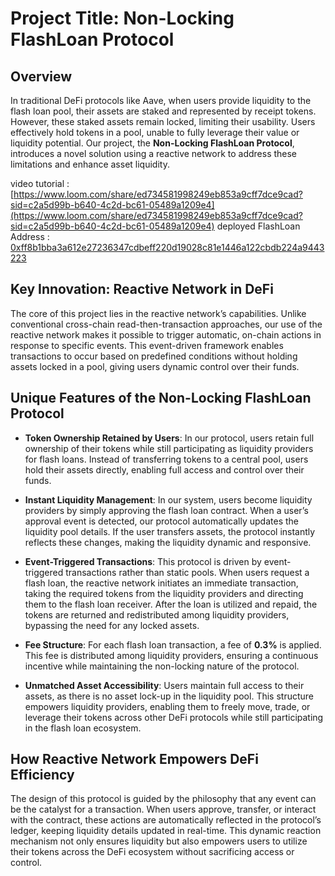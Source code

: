 # Project Title: Non-Locking FlashLoan Protocol

## Overview

In traditional DeFi protocols like Aave, when users provide liquidity to the flash loan pool, their assets are staked and represented by receipt tokens. However, these staked assets remain locked, limiting their usability. Users effectively hold tokens in a pool, unable to fully leverage their value or liquidity potential. Our project, the **Non-Locking FlashLoan Protocol**, introduces a novel solution using a reactive network to address these limitations and enhance asset liquidity.

video tutorial : [https://www.loom.com/share/ed734581998249eb853a9cff7dce9cad?sid=c2a5d99b-b640-4c2d-bc61-05489a1209e4](https://www.loom.com/share/ed734581998249eb853a9cff7dce9cad?sid=c2a5d99b-b640-4c2d-bc61-05489a1209e4)
deployed FlashLoan Address : [0xff8b1bba3a612e27236347cdbeff220d19028c81e1446a122cbdb224a9443223](https://sepolia.etherscan.io/tx/0xff8b1bba3a612e27236347cdbeff220d19028c81e1446a122cbdb224a9443223)

## Key Innovation: Reactive Network in DeFi

The core of this project lies in the reactive network’s capabilities. Unlike conventional cross-chain read-then-transaction approaches, our use of the reactive network makes it possible to trigger automatic, on-chain actions in response to specific events. This event-driven framework enables transactions to occur based on predefined conditions without holding assets locked in a pool, giving users dynamic control over their funds.

## Unique Features of the Non-Locking FlashLoan Protocol

- **Token Ownership Retained by Users**: In our protocol, users retain full ownership of their tokens while still participating as liquidity providers for flash loans. Instead of transferring tokens to a central pool, users hold their assets directly, enabling full access and control over their funds.

- **Instant Liquidity Management**: In our system, users become liquidity providers by simply approving the flash loan contract. When a user’s approval event is detected, our protocol automatically updates the liquidity pool details. If the user transfers assets, the protocol instantly reflects these changes, making the liquidity dynamic and responsive.

- **Event-Triggered Transactions**: This protocol is driven by event-triggered transactions rather than static pools. When users request a flash loan, the reactive network initiates an immediate transaction, taking the required tokens from the liquidity providers and directing them to the flash loan receiver. After the loan is utilized and repaid, the tokens are returned and redistributed among liquidity providers, bypassing the need for any locked assets.

- **Fee Structure**: For each flash loan transaction, a fee of **0.3%** is applied. This fee is distributed among liquidity providers, ensuring a continuous incentive while maintaining the non-locking nature of the protocol.

- **Unmatched Asset Accessibility**: Users maintain full access to their assets, as there is no asset lock-up in the liquidity pool. This structure empowers liquidity providers, enabling them to freely move, trade, or leverage their tokens across other DeFi protocols while still participating in the flash loan ecosystem.

## How Reactive Network Empowers DeFi Efficiency

The design of this protocol is guided by the philosophy that any event can be the catalyst for a transaction. When users approve, transfer, or interact with the contract, these actions are automatically reflected in the protocol’s ledger, keeping liquidity details updated in real-time. This dynamic reaction mechanism not only ensures liquidity but also empowers users to utilize their tokens across the DeFi ecosystem without sacrificing access or control.
